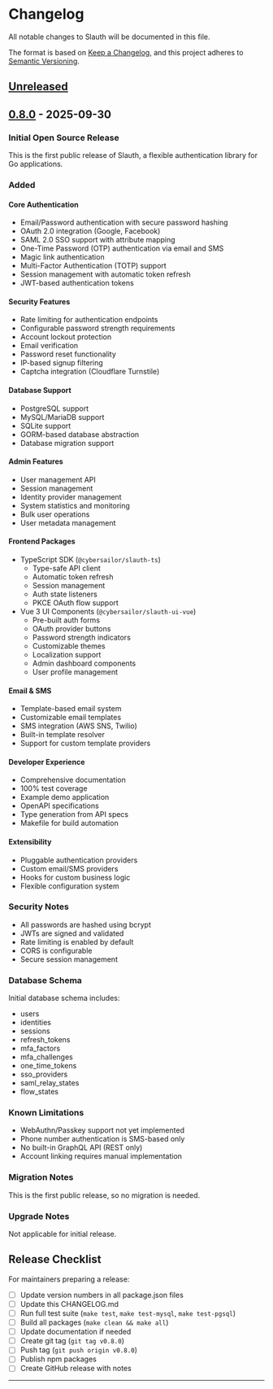 # Changelog

All notable changes to Slauth will be documented in this file.

The format is based on [Keep a Changelog](https://keepachangelog.com/en/1.0.0/),
and this project adheres to [Semantic Versioning](https://semver.org/spec/v2.0.0.html).

## [Unreleased]

## [0.8.0] - 2025-09-30

### Initial Open Source Release

This is the first public release of Slauth, a flexible authentication library for Go applications.

### Added

#### Core Authentication
- Email/Password authentication with secure password hashing
- OAuth 2.0 integration (Google, Facebook)
- SAML 2.0 SSO support with attribute mapping
- One-Time Password (OTP) authentication via email and SMS
- Magic link authentication
- Multi-Factor Authentication (TOTP) support
- Session management with automatic token refresh
- JWT-based authentication tokens

#### Security Features
- Rate limiting for authentication endpoints
- Configurable password strength requirements
- Account lockout protection
- Email verification
- Password reset functionality
- IP-based signup filtering
- Captcha integration (Cloudflare Turnstile)

#### Database Support
- PostgreSQL support
- MySQL/MariaDB support
- SQLite support
- GORM-based database abstraction
- Database migration support

#### Admin Features
- User management API
- Session management
- Identity provider management
- System statistics and monitoring
- Bulk user operations
- User metadata management

#### Frontend Packages
- TypeScript SDK (`@cybersailor/slauth-ts`)
  - Type-safe API client
  - Automatic token refresh
  - Session management
  - Auth state listeners
  - PKCE OAuth flow support
- Vue 3 UI Components (`@cybersailor/slauth-ui-vue`)
  - Pre-built auth forms
  - OAuth provider buttons
  - Password strength indicators
  - Customizable themes
  - Localization support
  - Admin dashboard components
  - User profile management

#### Email & SMS
- Template-based email system
- Customizable email templates
- SMS integration (AWS SNS, Twilio)
- Built-in template resolver
- Support for custom template providers

#### Developer Experience
- Comprehensive documentation
- 100% test coverage
- Example demo application
- OpenAPI specifications
- Type generation from API specs
- Makefile for build automation

#### Extensibility
- Pluggable authentication providers
- Custom email/SMS providers
- Hooks for custom business logic
- Flexible configuration system

### Security Notes

- All passwords are hashed using bcrypt
- JWTs are signed and validated
- Rate limiting is enabled by default
- CORS is configurable
- Secure session management

### Database Schema

Initial database schema includes:
- users
- identities
- sessions
- refresh_tokens
- mfa_factors
- mfa_challenges
- one_time_tokens
- sso_providers
- saml_relay_states
- flow_states

### Known Limitations

- WebAuthn/Passkey support not yet implemented
- Phone number authentication is SMS-based only
- No built-in GraphQL API (REST only)
- Account linking requires manual implementation

### Migration Notes

This is the first public release, so no migration is needed.

### Upgrade Notes

Not applicable for initial release.

## Release Checklist

For maintainers preparing a release:

- [ ] Update version numbers in all package.json files
- [ ] Update this CHANGELOG.md
- [ ] Run full test suite (`make test`, `make test-mysql`, `make test-pgsql`)
- [ ] Build all packages (`make clean && make all`)
- [ ] Update documentation if needed
- [ ] Create git tag (`git tag v0.8.0`)
- [ ] Push tag (`git push origin v0.8.0`)
- [ ] Publish npm packages
- [ ] Create GitHub release with notes

---

[Unreleased]: https://github.com/thecybersailor/slauth/compare/v0.8.0...HEAD
[0.8.0]: https://github.com/thecybersailor/slauth/releases/tag/v0.8.0
